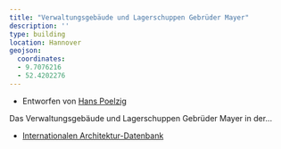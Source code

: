 ```yaml
---
title: "Verwaltungsgebäude und Lagerschuppen Gebrüder Mayer"
description: ''
type: building
location: Hannover
geojson:
  coordinates:
  - 9.7076216
  - 52.4202276
---
```


* Entworfen von [Hans Poelzig](/tags/Hans-Poelzig)

Das Verwaltungsgebäude und Lagerschuppen Gebrüder Mayer in der...
* [Internationalen Architektur-Datenbank](https://deu.archinform.net/projekte/6773.htm)

